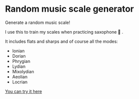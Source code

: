 # Random music scale generator

Generate a random music scale! 

I use this to train my scales when practicing saxophone 🎷 .

It includes flats and sharps and of course all the modes:
- Ionian
- Dorian
- Phrygian
- Lydian
- Mixolydian
- Aeolian
- Locrian

[You can try it here](https://youssefbenlemlih.github.io/random-music-scale-generator/)
